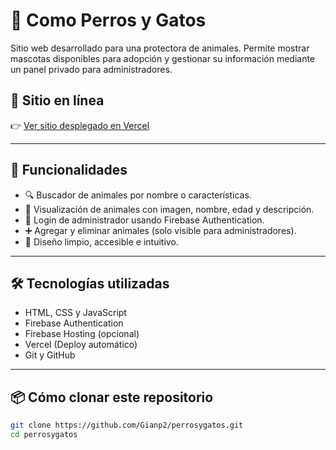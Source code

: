 # 🐾 Como Perros y Gatos

Sitio web desarrollado para una protectora de animales. Permite mostrar mascotas disponibles para adopción y gestionar su información mediante un panel privado para administradores.

## 🔗 Sitio en línea

👉 [Ver sitio desplegado en Vercel](perrosygatos-cinco.vercel.app)


---

## 🚀 Funcionalidades

- 🔍 Buscador de animales por nombre o características.
- 📸 Visualización de animales con imagen, nombre, edad y descripción.
- 🔐 Login de administrador usando Firebase Authentication.
- ➕ Agregar y eliminar animales (solo visible para administradores).
- 🧼 Diseño limpio, accesible e intuitivo.

---

## 🛠️ Tecnologías utilizadas

- HTML, CSS y JavaScript
- Firebase Authentication
- Firebase Hosting (opcional)
- Vercel (Deploy automático)
- Git y GitHub

---

## 📦 Cómo clonar este repositorio

```bash
git clone https://github.com/Gianp2/perrosygatos.git
cd perrosygatos
